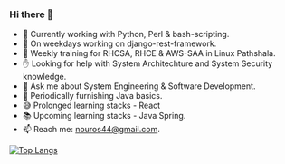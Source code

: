 ### Hi there 👋

<!--
**nou-ros/nou-ros** is a ✨ _special_ ✨ repository because its `README.md` (this file) appears on your GitHub profile.

Here are some ideas to get you started:
-->
<!-- ![](https://komarev.com/ghpvc/?username=nou-ros) -->

- 🔭 Currently working with Python, Perl & bash-scripting.
- 🔬 On weekdays working on django-rest-framework.
- 🌱 Weekly training for RHCSA, RHCE & AWS-SAA in Linux Pathshala.
- ✋ Looking for help with System Architechture and System Security knowledge.
- 💬 Ask me about System Engineering & Software Development.
- 📌 Periodically furnishing Java basics. 
- 😅 Prolonged learning stacks - React
- 📚 Upcoming learning stacks - Java Spring.
- 📫 Reach me: nouros44@gmail.com.


[![Top Langs](https://github-readme-stats.vercel.app/api/top-langs/?username=nou-ros&layout=compact&langs_count=15&theme=default)](https://github.com/DenverCoder1/github-readme-streak-stats)
<!-- 
[![GitHub Streak](https://github-readme-streak-stats.herokuapp.com?user=nou-ros&theme=gotham&date_format=M%20j%5B%2C%20Y%5D)](https://github.com/DenverCoder1/github-readme-streak-stats) -->

